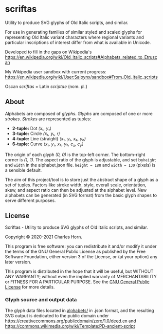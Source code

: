 # scriftas

Utility to produce SVG glyphs of Old Italic scripts, and similar.

For use in generating families of similar styled and scaled glyphs for representing Old Italic variant characters where regional variants and particular inscriptions of interest differ from what is available in Unicode.

Developed to fill in the gaps on Wikipedia's https://en.wikipedia.org/wiki/Old_Italic_scripts#Alphabets_related_to_Etruscan

My Wikipedia user sandbox with current progress: https://en.wikipedia.org/wiki/User:Salpynx/sandbox#From_Old_Italic_scripts 


Oscan _scriftas_ = Latin _scriptae_  (nom. pl.)

## About

Alphabets are composed of *glyphs*. *Glyphs* are composed of one or more *strokes*. *Strokes* are represented as tuples:

* **2-tuple:** Dot *(x₁, y₁)*
* **3-tuple:** Circle *(x₁, y₁, r)*
* **4-tuple:** Line (straight) *(x₁, y₁, x₂, y₂)*
* **6-tuple:** Curve *(x₁, y₁, x₂, y₂, c<sub>x</sub>, c<sub>y</sub>)*

The origin of each glyph *(0, 0)* is the top-left corner. The bottom-right corner is *(1, 1)*. The aspect ratio of the glyph is adjustable, and set by`height` and `width` in the alphabet.json file. `height = 180` and `width = 130` (pixels) is a sensible default.

The aim of this project/tool is to store just the abstract shape of a glyph as a set of tuples. Factors like stroke width, style, overall scale, orientation, skew, and aspect ratio can then be adjusted at the alphabet level. New alphabets can be generated (in SVG format) from the basic glyph shapes to serve different purposes.

## License
Scriftas - Utility to produce SVG glyphs of Old Italic scripts, and similar.

Copyright © 2020-2021 Charles Horn.

This program is free software: you can redistribute it and/or modify
it under the terms of the GNU General Public License as published by
the Free Software Foundation, either version 3 of the License, or
(at your option) any later version.

This program is distributed in the hope that it will be useful,
but WITHOUT ANY WARRANTY; without even the implied warranty of
MERCHANTABILITY or FITNESS FOR A PARTICULAR PURPOSE.  See the
[GNU General Public License](COPYING) for more details.

### Glyph source and output data
The glyph data files located in [alphabets/](alphabets/) in .json format, and the resulting SVG output is dedicated to the public domain under
https://creativecommons.org/publicdomain/zero/1.0/deed.en
and https://commons.wikimedia.org/wiki/Template:PD-ancient-script
